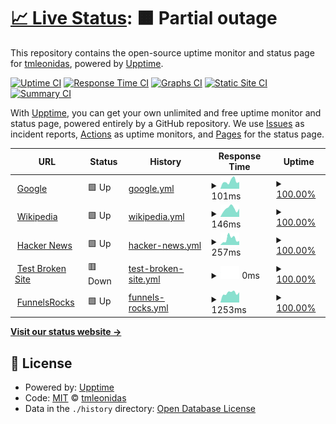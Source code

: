 # [📈 Live Status](https://uptime.funnels.rocks): <!--live status--> **🟧 Partial outage**

This repository contains the open-source uptime monitor and status page for [tmleonidas](https://uptime.funnels.rocks), powered by [Upptime](https://github.com/upptime/upptime).

[![Uptime CI](https://github.com/tmleonidas/Upptime/workflows/Uptime%20CI/badge.svg)](https://github.com/tmleonidas/Upptime/actions?query=workflow%3A%22Uptime+CI%22)
[![Response Time CI](https://github.com/tmleonidas/Upptime/workflows/Response%20Time%20CI/badge.svg)](https://github.com/tmleonidas/Upptime/actions?query=workflow%3A%22Response+Time+CI%22)
[![Graphs CI](https://github.com/tmleonidas/Upptime/workflows/Graphs%20CI/badge.svg)](https://github.com/tmleonidas/Upptime/actions?query=workflow%3A%22Graphs+CI%22)
[![Static Site CI](https://github.com/tmleonidas/Upptime/workflows/Static%20Site%20CI/badge.svg)](https://github.com/tmleonidas/Upptime/actions?query=workflow%3A%22Static+Site+CI%22)
[![Summary CI](https://github.com/tmleonidas/Upptime/workflows/Summary%20CI/badge.svg)](https://github.com/tmleonidas/Upptime/actions?query=workflow%3A%22Summary+CI%22)

With [Upptime](https://upptime.js.org), you can get your own unlimited and free uptime monitor and status page, powered entirely by a GitHub repository. We use [Issues](https://github.com/tmleonidas/Upptime/issues) as incident reports, [Actions](https://github.com/tmleonidas/Upptime/actions) as uptime monitors, and [Pages](https://uptime.funnels.rocks) for the status page.

<!--start: status pages-->
<!-- This summary is generated by Upptime (https://github.com/upptime/upptime) -->
<!-- Do not edit this manually, your changes will be overwritten -->
<!-- prettier-ignore -->
| URL | Status | History | Response Time | Uptime |
| --- | ------ | ------- | ------------- | ------ |
| <img alt="" src="https://icons.duckduckgo.com/ip3/www.google.com.ico" height="13"> [Google](https://www.google.com) | 🟩 Up | [google.yml](https://github.com/tmleonidas/Upptime/commits/HEAD/history/google.yml) | <details><summary><img alt="Response time graph" src="./graphs/google/response-time-week.png" height="20"> 101ms</summary><br><a href="https://uptime.funnels.rocks/history/google"><img alt="Response time 96" src="https://img.shields.io/endpoint?url=https%3A%2F%2Fraw.githubusercontent.com%2Ftmleonidas%2FUpptime%2FHEAD%2Fapi%2Fgoogle%2Fresponse-time.json"></a><br><a href="https://uptime.funnels.rocks/history/google"><img alt="24-hour response time 60" src="https://img.shields.io/endpoint?url=https%3A%2F%2Fraw.githubusercontent.com%2Ftmleonidas%2FUpptime%2FHEAD%2Fapi%2Fgoogle%2Fresponse-time-day.json"></a><br><a href="https://uptime.funnels.rocks/history/google"><img alt="7-day response time 101" src="https://img.shields.io/endpoint?url=https%3A%2F%2Fraw.githubusercontent.com%2Ftmleonidas%2FUpptime%2FHEAD%2Fapi%2Fgoogle%2Fresponse-time-week.json"></a><br><a href="https://uptime.funnels.rocks/history/google"><img alt="30-day response time 109" src="https://img.shields.io/endpoint?url=https%3A%2F%2Fraw.githubusercontent.com%2Ftmleonidas%2FUpptime%2FHEAD%2Fapi%2Fgoogle%2Fresponse-time-month.json"></a><br><a href="https://uptime.funnels.rocks/history/google"><img alt="1-year response time 93" src="https://img.shields.io/endpoint?url=https%3A%2F%2Fraw.githubusercontent.com%2Ftmleonidas%2FUpptime%2FHEAD%2Fapi%2Fgoogle%2Fresponse-time-year.json"></a></details> | <details><summary><a href="https://uptime.funnels.rocks/history/google">100.00%</a></summary><a href="https://uptime.funnels.rocks/history/google"><img alt="All-time uptime 100.00%" src="https://img.shields.io/endpoint?url=https%3A%2F%2Fraw.githubusercontent.com%2Ftmleonidas%2FUpptime%2FHEAD%2Fapi%2Fgoogle%2Fuptime.json"></a><br><a href="https://uptime.funnels.rocks/history/google"><img alt="24-hour uptime 100.00%" src="https://img.shields.io/endpoint?url=https%3A%2F%2Fraw.githubusercontent.com%2Ftmleonidas%2FUpptime%2FHEAD%2Fapi%2Fgoogle%2Fuptime-day.json"></a><br><a href="https://uptime.funnels.rocks/history/google"><img alt="7-day uptime 100.00%" src="https://img.shields.io/endpoint?url=https%3A%2F%2Fraw.githubusercontent.com%2Ftmleonidas%2FUpptime%2FHEAD%2Fapi%2Fgoogle%2Fuptime-week.json"></a><br><a href="https://uptime.funnels.rocks/history/google"><img alt="30-day uptime 100.00%" src="https://img.shields.io/endpoint?url=https%3A%2F%2Fraw.githubusercontent.com%2Ftmleonidas%2FUpptime%2FHEAD%2Fapi%2Fgoogle%2Fuptime-month.json"></a><br><a href="https://uptime.funnels.rocks/history/google"><img alt="1-year uptime 100.00%" src="https://img.shields.io/endpoint?url=https%3A%2F%2Fraw.githubusercontent.com%2Ftmleonidas%2FUpptime%2FHEAD%2Fapi%2Fgoogle%2Fuptime-year.json"></a></details>
| <img alt="" src="https://icons.duckduckgo.com/ip3/en.wikipedia.org.ico" height="13"> [Wikipedia](https://en.wikipedia.org) | 🟩 Up | [wikipedia.yml](https://github.com/tmleonidas/Upptime/commits/HEAD/history/wikipedia.yml) | <details><summary><img alt="Response time graph" src="./graphs/wikipedia/response-time-week.png" height="20"> 146ms</summary><br><a href="https://uptime.funnels.rocks/history/wikipedia"><img alt="Response time 229" src="https://img.shields.io/endpoint?url=https%3A%2F%2Fraw.githubusercontent.com%2Ftmleonidas%2FUpptime%2FHEAD%2Fapi%2Fwikipedia%2Fresponse-time.json"></a><br><a href="https://uptime.funnels.rocks/history/wikipedia"><img alt="24-hour response time 203" src="https://img.shields.io/endpoint?url=https%3A%2F%2Fraw.githubusercontent.com%2Ftmleonidas%2FUpptime%2FHEAD%2Fapi%2Fwikipedia%2Fresponse-time-day.json"></a><br><a href="https://uptime.funnels.rocks/history/wikipedia"><img alt="7-day response time 146" src="https://img.shields.io/endpoint?url=https%3A%2F%2Fraw.githubusercontent.com%2Ftmleonidas%2FUpptime%2FHEAD%2Fapi%2Fwikipedia%2Fresponse-time-week.json"></a><br><a href="https://uptime.funnels.rocks/history/wikipedia"><img alt="30-day response time 227" src="https://img.shields.io/endpoint?url=https%3A%2F%2Fraw.githubusercontent.com%2Ftmleonidas%2FUpptime%2FHEAD%2Fapi%2Fwikipedia%2Fresponse-time-month.json"></a><br><a href="https://uptime.funnels.rocks/history/wikipedia"><img alt="1-year response time 227" src="https://img.shields.io/endpoint?url=https%3A%2F%2Fraw.githubusercontent.com%2Ftmleonidas%2FUpptime%2FHEAD%2Fapi%2Fwikipedia%2Fresponse-time-year.json"></a></details> | <details><summary><a href="https://uptime.funnels.rocks/history/wikipedia">100.00%</a></summary><a href="https://uptime.funnels.rocks/history/wikipedia"><img alt="All-time uptime 100.00%" src="https://img.shields.io/endpoint?url=https%3A%2F%2Fraw.githubusercontent.com%2Ftmleonidas%2FUpptime%2FHEAD%2Fapi%2Fwikipedia%2Fuptime.json"></a><br><a href="https://uptime.funnels.rocks/history/wikipedia"><img alt="24-hour uptime 100.00%" src="https://img.shields.io/endpoint?url=https%3A%2F%2Fraw.githubusercontent.com%2Ftmleonidas%2FUpptime%2FHEAD%2Fapi%2Fwikipedia%2Fuptime-day.json"></a><br><a href="https://uptime.funnels.rocks/history/wikipedia"><img alt="7-day uptime 100.00%" src="https://img.shields.io/endpoint?url=https%3A%2F%2Fraw.githubusercontent.com%2Ftmleonidas%2FUpptime%2FHEAD%2Fapi%2Fwikipedia%2Fuptime-week.json"></a><br><a href="https://uptime.funnels.rocks/history/wikipedia"><img alt="30-day uptime 100.00%" src="https://img.shields.io/endpoint?url=https%3A%2F%2Fraw.githubusercontent.com%2Ftmleonidas%2FUpptime%2FHEAD%2Fapi%2Fwikipedia%2Fuptime-month.json"></a><br><a href="https://uptime.funnels.rocks/history/wikipedia"><img alt="1-year uptime 100.00%" src="https://img.shields.io/endpoint?url=https%3A%2F%2Fraw.githubusercontent.com%2Ftmleonidas%2FUpptime%2FHEAD%2Fapi%2Fwikipedia%2Fuptime-year.json"></a></details>
| <img alt="" src="https://icons.duckduckgo.com/ip3/news.ycombinator.com.ico" height="13"> [Hacker News](https://news.ycombinator.com) | 🟩 Up | [hacker-news.yml](https://github.com/tmleonidas/Upptime/commits/HEAD/history/hacker-news.yml) | <details><summary><img alt="Response time graph" src="./graphs/hacker-news/response-time-week.png" height="20"> 257ms</summary><br><a href="https://uptime.funnels.rocks/history/hacker-news"><img alt="Response time 314" src="https://img.shields.io/endpoint?url=https%3A%2F%2Fraw.githubusercontent.com%2Ftmleonidas%2FUpptime%2FHEAD%2Fapi%2Fhacker-news%2Fresponse-time.json"></a><br><a href="https://uptime.funnels.rocks/history/hacker-news"><img alt="24-hour response time 440" src="https://img.shields.io/endpoint?url=https%3A%2F%2Fraw.githubusercontent.com%2Ftmleonidas%2FUpptime%2FHEAD%2Fapi%2Fhacker-news%2Fresponse-time-day.json"></a><br><a href="https://uptime.funnels.rocks/history/hacker-news"><img alt="7-day response time 257" src="https://img.shields.io/endpoint?url=https%3A%2F%2Fraw.githubusercontent.com%2Ftmleonidas%2FUpptime%2FHEAD%2Fapi%2Fhacker-news%2Fresponse-time-week.json"></a><br><a href="https://uptime.funnels.rocks/history/hacker-news"><img alt="30-day response time 320" src="https://img.shields.io/endpoint?url=https%3A%2F%2Fraw.githubusercontent.com%2Ftmleonidas%2FUpptime%2FHEAD%2Fapi%2Fhacker-news%2Fresponse-time-month.json"></a><br><a href="https://uptime.funnels.rocks/history/hacker-news"><img alt="1-year response time 305" src="https://img.shields.io/endpoint?url=https%3A%2F%2Fraw.githubusercontent.com%2Ftmleonidas%2FUpptime%2FHEAD%2Fapi%2Fhacker-news%2Fresponse-time-year.json"></a></details> | <details><summary><a href="https://uptime.funnels.rocks/history/hacker-news">100.00%</a></summary><a href="https://uptime.funnels.rocks/history/hacker-news"><img alt="All-time uptime 99.95%" src="https://img.shields.io/endpoint?url=https%3A%2F%2Fraw.githubusercontent.com%2Ftmleonidas%2FUpptime%2FHEAD%2Fapi%2Fhacker-news%2Fuptime.json"></a><br><a href="https://uptime.funnels.rocks/history/hacker-news"><img alt="24-hour uptime 100.00%" src="https://img.shields.io/endpoint?url=https%3A%2F%2Fraw.githubusercontent.com%2Ftmleonidas%2FUpptime%2FHEAD%2Fapi%2Fhacker-news%2Fuptime-day.json"></a><br><a href="https://uptime.funnels.rocks/history/hacker-news"><img alt="7-day uptime 100.00%" src="https://img.shields.io/endpoint?url=https%3A%2F%2Fraw.githubusercontent.com%2Ftmleonidas%2FUpptime%2FHEAD%2Fapi%2Fhacker-news%2Fuptime-week.json"></a><br><a href="https://uptime.funnels.rocks/history/hacker-news"><img alt="30-day uptime 100.00%" src="https://img.shields.io/endpoint?url=https%3A%2F%2Fraw.githubusercontent.com%2Ftmleonidas%2FUpptime%2FHEAD%2Fapi%2Fhacker-news%2Fuptime-month.json"></a><br><a href="https://uptime.funnels.rocks/history/hacker-news"><img alt="1-year uptime 99.89%" src="https://img.shields.io/endpoint?url=https%3A%2F%2Fraw.githubusercontent.com%2Ftmleonidas%2FUpptime%2FHEAD%2Fapi%2Fhacker-news%2Fuptime-year.json"></a></details>
| <img alt="" src="https://icons.duckduckgo.com/ip3/thissitedoesnotexist.koj.co.ico" height="13"> [Test Broken Site](https://thissitedoesnotexist.koj.co) | 🟥 Down | [test-broken-site.yml](https://github.com/tmleonidas/Upptime/commits/HEAD/history/test-broken-site.yml) | <details><summary><img alt="Response time graph" src="./graphs/test-broken-site/response-time-week.png" height="20"> 0ms</summary><br><a href="https://uptime.funnels.rocks/history/test-broken-site"><img alt="Response time 0" src="https://img.shields.io/endpoint?url=https%3A%2F%2Fraw.githubusercontent.com%2Ftmleonidas%2FUpptime%2FHEAD%2Fapi%2Ftest-broken-site%2Fresponse-time.json"></a><br><a href="https://uptime.funnels.rocks/history/test-broken-site"><img alt="24-hour response time 0" src="https://img.shields.io/endpoint?url=https%3A%2F%2Fraw.githubusercontent.com%2Ftmleonidas%2FUpptime%2FHEAD%2Fapi%2Ftest-broken-site%2Fresponse-time-day.json"></a><br><a href="https://uptime.funnels.rocks/history/test-broken-site"><img alt="7-day response time 0" src="https://img.shields.io/endpoint?url=https%3A%2F%2Fraw.githubusercontent.com%2Ftmleonidas%2FUpptime%2FHEAD%2Fapi%2Ftest-broken-site%2Fresponse-time-week.json"></a><br><a href="https://uptime.funnels.rocks/history/test-broken-site"><img alt="30-day response time 0" src="https://img.shields.io/endpoint?url=https%3A%2F%2Fraw.githubusercontent.com%2Ftmleonidas%2FUpptime%2FHEAD%2Fapi%2Ftest-broken-site%2Fresponse-time-month.json"></a><br><a href="https://uptime.funnels.rocks/history/test-broken-site"><img alt="1-year response time 0" src="https://img.shields.io/endpoint?url=https%3A%2F%2Fraw.githubusercontent.com%2Ftmleonidas%2FUpptime%2FHEAD%2Fapi%2Ftest-broken-site%2Fresponse-time-year.json"></a></details> | <details><summary><a href="https://uptime.funnels.rocks/history/test-broken-site">100.00%</a></summary><a href="https://uptime.funnels.rocks/history/test-broken-site"><img alt="All-time uptime 100.00%" src="https://img.shields.io/endpoint?url=https%3A%2F%2Fraw.githubusercontent.com%2Ftmleonidas%2FUpptime%2FHEAD%2Fapi%2Ftest-broken-site%2Fuptime.json"></a><br><a href="https://uptime.funnels.rocks/history/test-broken-site"><img alt="24-hour uptime 100.00%" src="https://img.shields.io/endpoint?url=https%3A%2F%2Fraw.githubusercontent.com%2Ftmleonidas%2FUpptime%2FHEAD%2Fapi%2Ftest-broken-site%2Fuptime-day.json"></a><br><a href="https://uptime.funnels.rocks/history/test-broken-site"><img alt="7-day uptime 100.00%" src="https://img.shields.io/endpoint?url=https%3A%2F%2Fraw.githubusercontent.com%2Ftmleonidas%2FUpptime%2FHEAD%2Fapi%2Ftest-broken-site%2Fuptime-week.json"></a><br><a href="https://uptime.funnels.rocks/history/test-broken-site"><img alt="30-day uptime 100.00%" src="https://img.shields.io/endpoint?url=https%3A%2F%2Fraw.githubusercontent.com%2Ftmleonidas%2FUpptime%2FHEAD%2Fapi%2Ftest-broken-site%2Fuptime-month.json"></a><br><a href="https://uptime.funnels.rocks/history/test-broken-site"><img alt="1-year uptime 100.00%" src="https://img.shields.io/endpoint?url=https%3A%2F%2Fraw.githubusercontent.com%2Ftmleonidas%2FUpptime%2FHEAD%2Fapi%2Ftest-broken-site%2Fuptime-year.json"></a></details>
| <img alt="" src="https://icons.duckduckgo.com/ip3/funnels.rocks.ico" height="13"> [FunnelsRocks](https://funnels.rocks) | 🟩 Up | [funnels-rocks.yml](https://github.com/tmleonidas/Upptime/commits/HEAD/history/funnels-rocks.yml) | <details><summary><img alt="Response time graph" src="./graphs/funnels-rocks/response-time-week.png" height="20"> 1253ms</summary><br><a href="https://uptime.funnels.rocks/history/funnels-rocks"><img alt="Response time 1297" src="https://img.shields.io/endpoint?url=https%3A%2F%2Fraw.githubusercontent.com%2Ftmleonidas%2FUpptime%2FHEAD%2Fapi%2Ffunnels-rocks%2Fresponse-time.json"></a><br><a href="https://uptime.funnels.rocks/history/funnels-rocks"><img alt="24-hour response time 1352" src="https://img.shields.io/endpoint?url=https%3A%2F%2Fraw.githubusercontent.com%2Ftmleonidas%2FUpptime%2FHEAD%2Fapi%2Ffunnels-rocks%2Fresponse-time-day.json"></a><br><a href="https://uptime.funnels.rocks/history/funnels-rocks"><img alt="7-day response time 1253" src="https://img.shields.io/endpoint?url=https%3A%2F%2Fraw.githubusercontent.com%2Ftmleonidas%2FUpptime%2FHEAD%2Fapi%2Ffunnels-rocks%2Fresponse-time-week.json"></a><br><a href="https://uptime.funnels.rocks/history/funnels-rocks"><img alt="30-day response time 1344" src="https://img.shields.io/endpoint?url=https%3A%2F%2Fraw.githubusercontent.com%2Ftmleonidas%2FUpptime%2FHEAD%2Fapi%2Ffunnels-rocks%2Fresponse-time-month.json"></a><br><a href="https://uptime.funnels.rocks/history/funnels-rocks"><img alt="1-year response time 1298" src="https://img.shields.io/endpoint?url=https%3A%2F%2Fraw.githubusercontent.com%2Ftmleonidas%2FUpptime%2FHEAD%2Fapi%2Ffunnels-rocks%2Fresponse-time-year.json"></a></details> | <details><summary><a href="https://uptime.funnels.rocks/history/funnels-rocks">100.00%</a></summary><a href="https://uptime.funnels.rocks/history/funnels-rocks"><img alt="All-time uptime 99.98%" src="https://img.shields.io/endpoint?url=https%3A%2F%2Fraw.githubusercontent.com%2Ftmleonidas%2FUpptime%2FHEAD%2Fapi%2Ffunnels-rocks%2Fuptime.json"></a><br><a href="https://uptime.funnels.rocks/history/funnels-rocks"><img alt="24-hour uptime 100.00%" src="https://img.shields.io/endpoint?url=https%3A%2F%2Fraw.githubusercontent.com%2Ftmleonidas%2FUpptime%2FHEAD%2Fapi%2Ffunnels-rocks%2Fuptime-day.json"></a><br><a href="https://uptime.funnels.rocks/history/funnels-rocks"><img alt="7-day uptime 100.00%" src="https://img.shields.io/endpoint?url=https%3A%2F%2Fraw.githubusercontent.com%2Ftmleonidas%2FUpptime%2FHEAD%2Fapi%2Ffunnels-rocks%2Fuptime-week.json"></a><br><a href="https://uptime.funnels.rocks/history/funnels-rocks"><img alt="30-day uptime 100.00%" src="https://img.shields.io/endpoint?url=https%3A%2F%2Fraw.githubusercontent.com%2Ftmleonidas%2FUpptime%2FHEAD%2Fapi%2Ffunnels-rocks%2Fuptime-month.json"></a><br><a href="https://uptime.funnels.rocks/history/funnels-rocks"><img alt="1-year uptime 99.97%" src="https://img.shields.io/endpoint?url=https%3A%2F%2Fraw.githubusercontent.com%2Ftmleonidas%2FUpptime%2FHEAD%2Fapi%2Ffunnels-rocks%2Fuptime-year.json"></a></details>

<!--end: status pages-->

[**Visit our status website →**](https://uptime.funnels.rocks)

## 📄 License

- Powered by: [Upptime](https://github.com/upptime/upptime)
- Code: [MIT](./LICENSE) © [tmleonidas](https://uptime.funnels.rocks)
- Data in the `./history` directory: [Open Database License](https://opendatacommons.org/licenses/odbl/1-0/)
